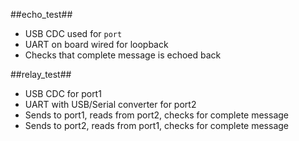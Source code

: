 
##echo_test##
- USB CDC used for `port`
- UART on board wired for loopback
- Checks that complete message is echoed back

##relay_test##
- USB CDC for port1
- UART with USB/Serial converter for port2
- Sends to port1, reads from port2, checks for complete message
- Sends to port2, reads from port1, checks for complete message
